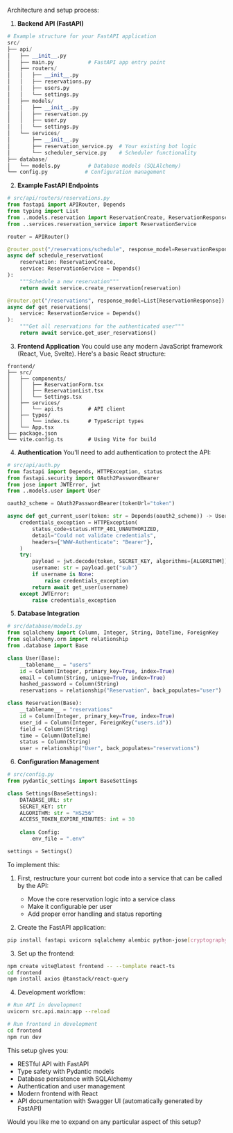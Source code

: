 Architecture and setup process:

1. **Backend API (FastAPI)**
```python
# Example structure for your FastAPI application
src/
├── api/
│   ├── __init__.py
│   ├── main.py           # FastAPI app entry point
│   ├── routers/
│   │   ├── __init__.py
│   │   ├── reservations.py
│   │   ├── users.py
│   │   └── settings.py
│   ├── models/
│   │   ├── __init__.py
│   │   ├── reservation.py
│   │   ├── user.py
│   │   └── settings.py
│   └── services/
│       ├── __init__.py
│       ├── reservation_service.py  # Your existing bot logic
│       └── scheduler_service.py    # Scheduler functionality
├── database/
│   └── models.py         # Database models (SQLAlchemy)
└── config.py            # Configuration management
```

2. **Example FastAPI Endpoints**
```python
# src/api/routers/reservations.py
from fastapi import APIRouter, Depends
from typing import List
from ..models.reservation import ReservationCreate, ReservationResponse
from ..services.reservation_service import ReservationService

router = APIRouter()

@router.post("/reservations/schedule", response_model=ReservationResponse)
async def schedule_reservation(
    reservation: ReservationCreate,
    service: ReservationService = Depends()
):
    """Schedule a new reservation"""
    return await service.create_reservation(reservation)

@router.get("/reservations", response_model=List[ReservationResponse])
async def get_reservations(
    service: ReservationService = Depends()
):
    """Get all reservations for the authenticated user"""
    return await service.get_user_reservations()
```

3. **Frontend Application**
You could use any modern JavaScript framework (React, Vue, Svelte). Here's a basic React structure:
```
frontend/
├── src/
│   ├── components/
│   │   ├── ReservationForm.tsx
│   │   ├── ReservationList.tsx
│   │   └── Settings.tsx
│   ├── services/
│   │   └── api.ts        # API client
│   ├── types/
│   │   └── index.ts      # TypeScript types
│   └── App.tsx
├── package.json
└── vite.config.ts        # Using Vite for build
```

4. **Authentication**
You'll need to add authentication to protect the API:
```python
# src/api/auth.py
from fastapi import Depends, HTTPException, status
from fastapi.security import OAuth2PasswordBearer
from jose import JWTError, jwt
from ..models.user import User

oauth2_scheme = OAuth2PasswordBearer(tokenUrl="token")

async def get_current_user(token: str = Depends(oauth2_scheme)) -> User:
    credentials_exception = HTTPException(
        status_code=status.HTTP_401_UNAUTHORIZED,
        detail="Could not validate credentials",
        headers={"WWW-Authenticate": "Bearer"},
    )
    try:
        payload = jwt.decode(token, SECRET_KEY, algorithms=[ALGORITHM])
        username: str = payload.get("sub")
        if username is None:
            raise credentials_exception
        return await get_user(username)
    except JWTError:
        raise credentials_exception
```

5. **Database Integration**
```python
# src/database/models.py
from sqlalchemy import Column, Integer, String, DateTime, ForeignKey
from sqlalchemy.orm import relationship
from .database import Base

class User(Base):
    __tablename__ = "users"
    id = Column(Integer, primary_key=True, index=True)
    email = Column(String, unique=True, index=True)
    hashed_password = Column(String)
    reservations = relationship("Reservation", back_populates="user")

class Reservation(Base):
    __tablename__ = "reservations"
    id = Column(Integer, primary_key=True, index=True)
    user_id = Column(Integer, ForeignKey("users.id"))
    field = Column(String)
    time = Column(DateTime)
    status = Column(String)
    user = relationship("User", back_populates="reservations")
```

6. **Configuration Management**
```python
# src/config.py
from pydantic_settings import BaseSettings

class Settings(BaseSettings):
    DATABASE_URL: str
    SECRET_KEY: str
    ALGORITHM: str = "HS256"
    ACCESS_TOKEN_EXPIRE_MINUTES: int = 30
    
    class Config:
        env_file = ".env"

settings = Settings()
```

To implement this:

1. First, restructure your current bot code into a service that can be called by the API:
   - Move the core reservation logic into a service class
   - Make it configurable per user
   - Add proper error handling and status reporting

2. Create the FastAPI application:
```bash
pip install fastapi uvicorn sqlalchemy alembic python-jose[cryptography] passlib[bcrypt]
```

3. Set up the frontend:
```bash
npm create vite@latest frontend -- --template react-ts
cd frontend
npm install axios @tanstack/react-query
```

4. Development workflow:
```bash
# Run API in development
uvicorn src.api.main:app --reload

# Run frontend in development
cd frontend
npm run dev
```

This setup gives you:
- RESTful API with FastAPI
- Type safety with Pydantic models
- Database persistence with SQLAlchemy
- Authentication and user management
- Modern frontend with React
- API documentation with Swagger UI (automatically generated by FastAPI)

Would you like me to expand on any particular aspect of this setup?
